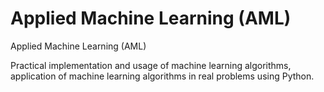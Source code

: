# Applied Machine Learning (AML)

Applied Machine Learning (AML)

Practical implementation and usage of machine learning algorithms, application of machine learning algorithms in real problems using Python.

```{tableofcontents}

```
